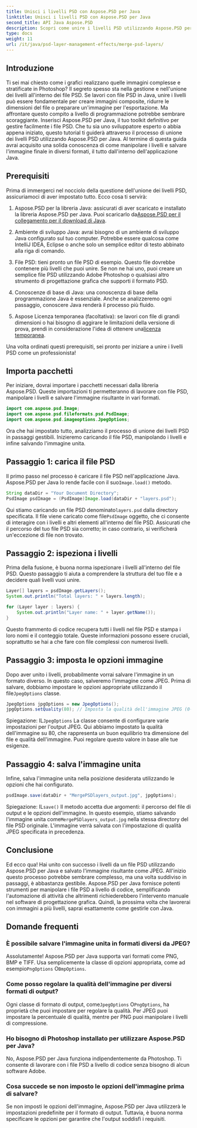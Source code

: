 ```yaml
---
title: Unisci i livelli PSD con Aspose.PSD per Java
linktitle: Unisci i livelli PSD con Aspose.PSD per Java
second_title: API Java Aspose.PSD
description: Scopri come unire i livelli PSD utilizzando Aspose.PSD per Java con questo tutorial passo passo. Perfetto per gli sviluppatori che desiderano automatizzare le attività di elaborazione delle immagini.
type: docs
weight: 11
url: /it/java/psd-layer-management-effects/merge-psd-layers/
---
```

## Introduzione

Ti sei mai chiesto come i grafici realizzano quelle immagini complesse e stratificate in Photoshop? Il segreto spesso sta nella gestione e nell'unione dei livelli all'interno dei file PSD. Se lavori con file PSD in Java, unire i livelli può essere fondamentale per creare immagini composite, ridurre le dimensioni del file o preparare un'immagine per l'esportazione. Ma affrontare questo compito a livello di programmazione potrebbe sembrare scoraggiante. Inserisci Aspose.PSD per Java, il tuo toolkit definitivo per gestire facilmente i file PSD. Che tu sia uno sviluppatore esperto o abbia appena iniziato, questo tutorial ti guiderà attraverso il processo di unione dei livelli PSD utilizzando Aspose.PSD per Java. Al termine di questa guida avrai acquisito una solida conoscenza di come manipolare i livelli e salvare l'immagine finale in diversi formati, il tutto dall'interno dell'applicazione Java.

## Prerequisiti

Prima di immergerci nel nocciolo della questione dell'unione dei livelli PSD, assicuriamoci di aver impostato tutto. Ecco cosa ti servirà:

1. Aspose.PSD per la libreria Java: assicurati di aver scaricato e installato la libreria Aspose.PSD per Java. Puoi scaricarlo da[Aspose.PSD per il collegamento per il download di Java](https://releases.aspose.com/psd/java/).

2. Ambiente di sviluppo Java: avrai bisogno di un ambiente di sviluppo Java configurato sul tuo computer. Potrebbe essere qualcosa come IntelliJ IDEA, Eclipse o anche solo un semplice editor di testo abbinato alla riga di comando.

3. File PSD: tieni pronto un file PSD di esempio. Questo file dovrebbe contenere più livelli che puoi unire. Se non ne hai uno, puoi creare un semplice file PSD utilizzando Adobe Photoshop o qualsiasi altro strumento di progettazione grafica che supporti il formato PSD.

4. Conoscenze di base di Java: una conoscenza di base della programmazione Java è essenziale. Anche se analizzeremo ogni passaggio, conoscere Java renderà il processo più fluido.

5.  Aspose Licenza temporanea (facoltativa): se lavori con file di grandi dimensioni o hai bisogno di aggirare le limitazioni della versione di prova, prendi in considerazione l'idea di ottenere una[licenza temporanea](https://purchase.aspose.com/temporary-license/).

Una volta ordinati questi prerequisiti, sei pronto per iniziare a unire i livelli PSD come un professionista!

## Importa pacchetti

Per iniziare, dovrai importare i pacchetti necessari dalla libreria Aspose.PSD. Queste importazioni ti permetteranno di lavorare con file PSD, manipolare i livelli e salvare l'immagine risultante in vari formati.

```java
import com.aspose.psd.Image;
import com.aspose.psd.fileformats.psd.PsdImage;
import com.aspose.psd.imageoptions.JpegOptions;
```

Ora che hai impostato tutto, analizziamo il processo di unione dei livelli PSD in passaggi gestibili. Inizieremo caricando il file PSD, manipolando i livelli e infine salvando l'immagine unita.

## Passaggio 1: carica il file PSD

 Il primo passo nel processo è caricare il file PSD nell'applicazione Java. Aspose.PSD per Java lo rende facile con il suo`Image.load()` metodo.

```java
String dataDir = "Your Document Directory";
PsdImage psdImage = (PsdImage)Image.load(dataDir + "layers.psd");
```

 Qui stiamo caricando un file PSD denominato`layers.psd` dalla directory specificata. Il file viene caricato come file`PsdImage` oggetto, che ci consente di interagire con i livelli e altri elementi all'interno del file PSD. Assicurati che il percorso del tuo file PSD sia corretto; in caso contrario, si verificherà un'eccezione di file non trovato.

## Passaggio 2: ispeziona i livelli

Prima della fusione, è buona norma ispezionare i livelli all'interno del file PSD. Questo passaggio ti aiuta a comprendere la struttura del tuo file e a decidere quali livelli vuoi unire.

```java
Layer[] layers = psdImage.getLayers();
System.out.println("Total layers: " + layers.length);

for (Layer layer : layers) {
    System.out.println("Layer name: " + layer.getName());
}
```

Questo frammento di codice recupera tutti i livelli nel file PSD e stampa i loro nomi e il conteggio totale. Queste informazioni possono essere cruciali, soprattutto se hai a che fare con file complessi con numerosi livelli.

## Passaggio 3: imposta le opzioni immagine

 Dopo aver unito i livelli, probabilmente vorrai salvare l'immagine in un formato diverso. In questo caso, salveremo l'immagine come JPEG. Prima di salvare, dobbiamo impostare le opzioni appropriate utilizzando il file`JpegOptions` classe.

```java
JpegOptions jpgOptions = new JpegOptions();
jpgOptions.setQuality(80); // Imposta la qualità dell'immagine JPEG (0-100)
```

Spiegazione:
 IL`JpegOptions` La classe consente di configurare varie impostazioni per l'output JPEG. Qui abbiamo impostato la qualità dell'immagine su 80, che rappresenta un buon equilibrio tra dimensione del file e qualità dell'immagine. Puoi regolare questo valore in base alle tue esigenze.

## Passaggio 4: salva l'immagine unita

Infine, salva l'immagine unita nella posizione desiderata utilizzando le opzioni che hai configurato.

```java
psdImage.save(dataDir + "MergePSDlayers_output.jpg", jpgOptions);
```

Spiegazione:
 IL`save()` Il metodo accetta due argomenti: il percorso del file di output e le opzioni dell'immagine. In questo esempio, stiamo salvando l'immagine unita come`MergePSDlayers_output.jpg` nella stessa directory del file PSD originale. L'immagine verrà salvata con l'impostazione di qualità JPEG specificata in precedenza.

## Conclusione

Ed ecco qua! Hai unito con successo i livelli da un file PSD utilizzando Aspose.PSD per Java e salvato l'immagine risultante come JPEG. All'inizio questo processo potrebbe sembrare complesso, ma una volta suddiviso in passaggi, è abbastanza gestibile. Aspose.PSD per Java fornisce potenti strumenti per manipolare i file PSD a livello di codice, semplificando l'automazione di attività che altrimenti richiederebbero l'intervento manuale nel software di progettazione grafica. Quindi, la prossima volta che lavorerai con immagini a più livelli, saprai esattamente come gestirle con Java.

## Domande frequenti

### È possibile salvare l'immagine unita in formati diversi da JPEG?
Assolutamente! Aspose.PSD per Java supporta vari formati come PNG, BMP e TIFF. Usa semplicemente la classe di opzioni appropriata, come ad esempio`PngOptions` O`BmpOptions`.

### Come posso regolare la qualità dell'immagine per diversi formati di output?
 Ogni classe di formato di output, come`JpegOptions` O`PngOptions`, ha proprietà che puoi impostare per regolare la qualità. Per JPEG puoi impostare la percentuale di qualità, mentre per PNG puoi manipolare i livelli di compressione.

### Ho bisogno di Photoshop installato per utilizzare Aspose.PSD per Java?
No, Aspose.PSD per Java funziona indipendentemente da Photoshop. Ti consente di lavorare con i file PSD a livello di codice senza bisogno di alcun software Adobe.

### Cosa succede se non imposto le opzioni dell'immagine prima di salvare?
Se non imposti le opzioni dell'immagine, Aspose.PSD per Java utilizzerà le impostazioni predefinite per il formato di output. Tuttavia, è buona norma specificare le opzioni per garantire che l'output soddisfi i requisiti.